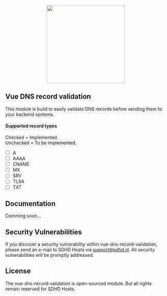 <p align="center"><img src="https://www.sdhd.nl/assets/img/logo.png" width="245px;"></p>

## Vue DNS record validation
This module is build to easily validate DNS records before sending them to your backend systems.

#### Supported record types
Checked = Implemented.<br>
Unchecked = To be implemented.

- [ ] A
- [ ] AAAA
- [ ] CNAME
- [ ] MX
- [ ] SRV
- [ ] TLSA
- [ ] TXT

## Documentation
Comming soon...

## Security Vulnerabilities
If you discover a security vulnerability within vue-dns-record-validation, please send an e-mail to SDHD Hosts via [support@sdhd.nl](mailto:support@sdhd.nl). All security vulnerabilities will be promptly addressed.

## License
The vue-dns-record-validation is open-sourced module. But all rights remain reserved for SDHD Hosts.
